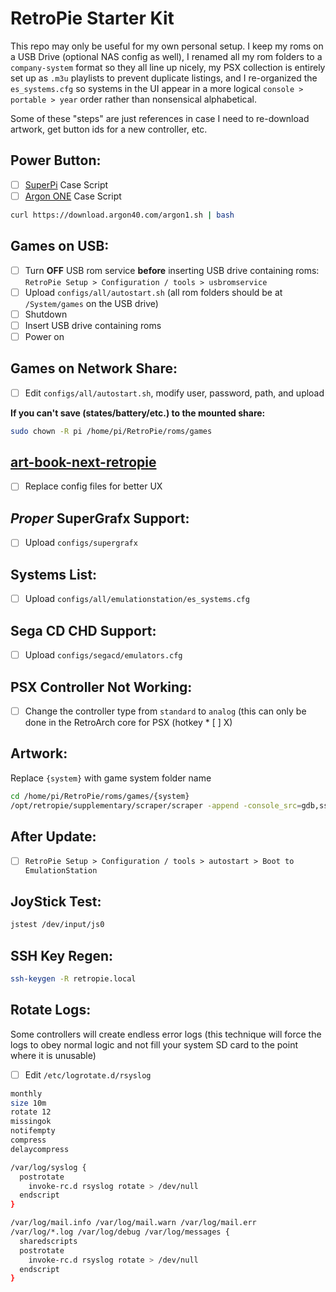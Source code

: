# RetroPie Starter Kit

This repo may only be useful for my own personal setup. I keep my roms on a USB Drive (optional NAS config as well), I renamed all my rom folders to a `company-system` format so they all line up nicely, my PSX collection is entirely set up as `.m3u` playlists to prevent duplicate listings, and I re-organized the `es_systems.cfg` so systems in the UI appear in a more logical `console > portable > year` order rather than nonsensical alphabetical.

Some of these "steps" are just references in case I need to re-download artwork, get button ids for a new controller, etc.

## Power Button:

* [ ] [SuperPi](https://github.com/RetroFlag/retroflag-picase) Case Script
* [ ] [Argon ONE](https://github.com/Argon40Tech/Argon40case) Case Script

```bash
curl https://download.argon40.com/argon1.sh | bash
```

## Games on USB:

* [ ] Turn __OFF__ USB rom service __before__ inserting USB drive containing roms:
`RetroPie Setup > Configuration / tools > usbromservice`
* [ ] Upload `configs/all/autostart.sh` (all rom folders should be at `/System/games` on the USB drive)
* [ ] Shutdown
* [ ] Insert USB drive containing roms
* [ ] Power on

## Games on Network Share:

* [ ] Edit `configs/all/autostart.sh`, modify user, password, path, and upload

__If you can't save (states/battery/etc.) to the mounted share:__

```bash
sudo chown -R pi /home/pi/RetroPie/roms/games
```

## [art-book-next-retropie](https://github.com/anthonycaccese/art-book-next-retropie)

* [ ] Replace config files for better UX

## *Proper* SuperGrafx Support:

* [ ] Upload `configs/supergrafx`

## Systems List:

* [ ] Upload `configs/all/emulationstation/es_systems.cfg`

## Sega CD CHD Support:

* [ ] Upload `configs/segacd/emulators.cfg`

## PSX Controller Not Working:

* [ ] Change the controller type from `standard` to `analog` (this can only be done in the RetroArch core for PSX (hotkey * [ ] X)

## Artwork:

Replace `{system}` with game system folder name

```bash
cd /home/pi/RetroPie/roms/games/{system}
/opt/retropie/supplementary/scraper/scraper -append -console_src=gdb,ss -max_width=505 -max_height=540 -image_dir=media -image_path=media
```

## After Update:

* [ ] `RetroPie Setup > Configuration / tools > autostart > Boot to EmulationStation`

## JoyStick Test:

```bash
jstest /dev/input/js0
```

## SSH Key Regen:

```bash
ssh-keygen -R retropie.local
```

## Rotate Logs:

Some controllers will create endless error logs (this technique will force the logs to obey normal logic and not fill your system SD card to the point where it is unusable)

* [ ] Edit `/etc/logrotate.d/rsyslog`

```bash
monthly
size 10m
rotate 12
missingok
notifempty
compress
delaycompress

/var/log/syslog {
  postrotate
    invoke-rc.d rsyslog rotate > /dev/null
  endscript
}

/var/log/mail.info /var/log/mail.warn /var/log/mail.err
/var/log/*.log /var/log/debug /var/log/messages {
  sharedscripts
  postrotate
    invoke-rc.d rsyslog rotate > /dev/null
  endscript
}
```
